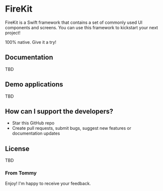 # FireKit

FireKit is a Swift framework that contains a set of commonly used UI components and screens. You can use this framework to kickstart your next project!

100% native. Give it a try!

## Documentation
TBD

## Demo applications

TBD

## How can I support the developers?
- Star this GitHub repo
- Create pull requests, submit bugs, suggest new features or documentation updates

License
-------------
TBD

### From Tommy

Enjoy!
I'm happy to receive your feedback.

